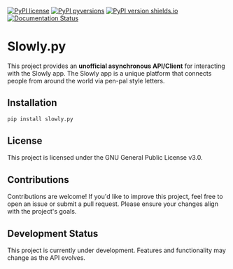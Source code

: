 [![PyPI license](https://img.shields.io/pypi/l/slowly.py.svg)](https://pypi.python.org/pypi/slowly.py/)
[![PyPI pyversions](https://img.shields.io/pypi/pyversions/slowly.py.svg)](https://pypi.python.org/pypi/slowly.py/)
[![PyPI version shields.io](https://img.shields.io/pypi/v/slowly.py.svg)](https://pypi.python.org/pypi/slowly.py/)
[![Documentation Status](https://img.shields.io/badge/docs-online-brightgreen)](https://tiagovla.github.io/slowly.py/)

# Slowly.py

This project provides an **unofficial asynchronous API/Client** for interacting with
the Slowly app. The Slowly app is a unique platform that connects people from
around the world via pen-pal style letters.

## Installation

```bash
pip install slowly.py
```

## License

This project is licensed under the GNU General Public License v3.0.

## Contributions

Contributions are welcome! If you'd like to improve this project, feel free to
open an issue or submit a pull request. Please ensure your changes align with
the project's goals.

## Development Status

This project is currently under development. Features and functionality may
change as the API evolves.
